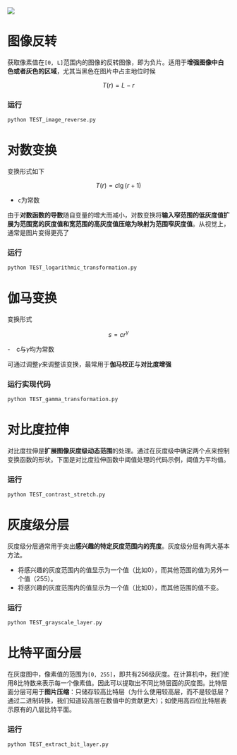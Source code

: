 <img src="http://latex.codecogs.com/gif.latex?\frac{\partial J}{\partial \theta_k^{(j)}}=\sum_{i:r(i,j)=1}{\big((\theta^{(j)})^Tx^{(i)}-y^{(i,j)}\big)x_k^{(i)}}+\lambda \theta_k^{(j)}" />

# 图像反转
获取像素值在`[0, L]`范围内的图像的反转图像，即为负片。适用于**增强图像中白色或者灰色的区域**，尤其当黑色在图片中占主地位时候

$$T(r) = L-r$$

### 运行
```python
python TEST_image_reverse.py
```

# 对数变换

变换形式如下

$$T(r) = c\lg(r+1)$$

- `c`为常数

由于**对数函数的导数**随自变量的增大而减小，对数变换将**输入窄范围的低灰度值扩展为范围宽的灰度值和宽范围的高灰度值压缩为映射为范围窄灰度值**。从视觉上，通常是图片变得更亮了

### 运行
```python
python TEST_logarithmic_transformation.py
```

# 伽马变换

变换形式

$$s=cr^{\gamma}$$

-　c与$\gamma$均为常数

可通过调整$\gamma$来调整该变换，最常用于**伽马校正**与**对比度增强**

### 运行实现代码
```python
python TEST_gamma_transformation.py
```

# 对比度拉伸

对比度拉伸是**扩展图像灰度级动态范围**的处理。通过在灰度级中确定两个点来控制变换函数的形状。下面是对比度拉伸函数中阈值处理的代码示例，阈值为平均值。

### 运行
```python
python TEST_contrast_stretch.py
```

# 灰度级分层

灰度级分层通常用于突出**感兴趣的特定灰度范围内的亮度**。灰度级分层有两大基本方法。
- 将感兴趣的灰度范围内的值显示为一个值（比如0），而其他范围的值为另外一个值（255）。
- 将感兴趣的灰度范围内的值显示为一个值（比如0），而其他范围的值不变。

### 运行
```python
python TEST_grayscale_layer.py
```

# 比特平面分层

在灰度图中，像素值的范围为`[0, 255]`，即共有256级灰度。在计算机中，我们使用8比特数来表示每一个像素值。因此可以提取出不同比特层面的灰度图。比特层面分层可用于**图片压缩**：只储存较高比特层（为什么使用较高层，而不是较低层？通过二进制转换，我们知道较高层在数值中的贡献更大）；如使用高四位比特层表示原有的八层比特平面。

### 运行
```python
python TEST_extract_bit_layer.py
```
